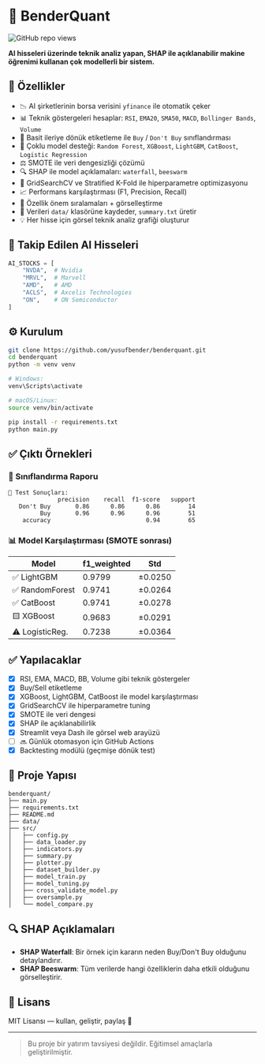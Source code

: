 # 🧠 BenderQuant

![GitHub repo views](https://komarev.com/ghpvc/?username=yusufbender&repo=benderquant&color=blue)

**AI hisseleri üzerinde teknik analiz yapan, SHAP ile açıklanabilir makine öğrenimi kullanan çok modellerli bir sistem.**

## 📌 Özellikler

- 📉 AI şirketlerinin borsa verisini `yfinance` ile otomatik çeker  
- 📊 Teknik göstergeleri hesaplar: `RSI`, `EMA20`, `SMA50`, `MACD`, `Bollinger Bands`, `Volume`
- 🎯 Basit ileriye dönük etiketleme ile `Buy` / `Don't Buy` sınıflandırması
- 🤖 Çoklu model desteği: `Random Forest`, `XGBoost`, `LightGBM`, `CatBoost`, `Logistic Regression`
- ⚖️ SMOTE ile veri dengesizliği çözümü
- 🔍 SHAP ile model açıklamaları: `waterfall`, `beeswarm`
- 🧪 GridSearchCV ve Stratified K-Fold ile hiperparametre optimizasyonu
- 📈 Performans karşılaştırması (F1, Precision, Recall)
- 🧬 Özellik önem sıralamaları + görselleştirme
- 📁 Verileri `data/` klasörüne kaydeder, `summary.txt` üretir
- 💡 Her hisse için görsel teknik analiz grafiği oluşturur

## 🧠 Takip Edilen AI Hisseleri

```python
AI_STOCKS = [
    "NVDA",  # Nvidia
    "MRVL",  # Marvell
    "AMD",   # AMD
    "ACLS",  # Axcelis Technologies
    "ON",    # ON Semiconductor
]
```

## ⚙️ Kurulum

```bash
git clone https://github.com/yusufbender/benderquant.git
cd benderquant
python -m venv venv

# Windows:
venv\Scripts\activate

# macOS/Linux:
source venv/bin/activate

pip install -r requirements.txt
python main.py
```

## ✅ Çıktı Örnekleri

### 🎯 Sınıflandırma Raporu

```
🧪 Test Sonuçları:
              precision    recall  f1-score   support
   Don't Buy       0.86      0.86      0.86        14
         Buy       0.96      0.96      0.96        51
    accuracy                           0.94        65
```

### 📊 Model Karşılaştırması (SMOTE sonrası)

| Model             | f1_weighted | Std     |
|------------------|-------------|---------|
| ✅ LightGBM       | 0.9799      | ±0.0250 |
| ✅ RandomForest   | 0.9741      | ±0.0264 |
| ✅ CatBoost       | 0.9741      | ±0.0278 |
| 🟨 XGBoost        | 0.9683      | ±0.0291 |
| ⚠️ LogisticReg.  | 0.7238      | ±0.0364 |

## ✅ Yapılacaklar

- [x] RSI, EMA, MACD, BB, Volume gibi teknik göstergeler
- [x] Buy/Sell etiketleme
- [x] XGBoost, LightGBM, CatBoost ile model karşılaştırması
- [x] GridSearchCV ile hiperparametre tuning
- [x] SMOTE ile veri dengesi
- [x] SHAP ile açıklanabilirlik
- [x] Streamlit veya Dash ile görsel web arayüzü
- [ ] 🔜 Günlük otomasyon için GitHub Actions
- [x] Backtesting modülü (geçmişe dönük test)

## 📁 Proje Yapısı

```
benderquant/
├── main.py
├── requirements.txt
├── README.md
├── data/
├── src/
│   ├── config.py
│   ├── data_loader.py
│   ├── indicators.py
│   ├── summary.py
│   ├── plotter.py
│   ├── dataset_builder.py
│   ├── model_train.py
│   ├── model_tuning.py
│   ├── cross_validate_model.py
│   ├── oversample.py
│   └── model_compare.py
```

## 🔍 SHAP Açıklamaları

- **SHAP Waterfall**: Bir örnek için kararın neden Buy/Don't Buy olduğunu detaylandırır.
- **SHAP Beeswarm**: Tüm verilerde hangi özelliklerin daha etkili olduğunu görselleştirir.

## 📄 Lisans

MIT Lisansı — kullan, geliştir, paylaş 🚀

---

> Bu proje bir yatırım tavsiyesi değildir. Eğitimsel amaçlarla geliştirilmiştir.
